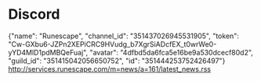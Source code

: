 # Discord
{"name": "Runescape", "channel_id": "351437026945531905", "token": "Cw-GXbu6-JZPn2XEPiCRC9HVudg_b7XgrSiADcfEX_t0wrWe0-yYD4MlD1pdMBQeFuaj", "avatar": "4dfbd5da6fca5e16be9a530dcecf80d2", "guild_id": "351415042056650752", "id": "351444253752426497"}
http://services.runescape.com/m=news/a=161/latest_news.rss
